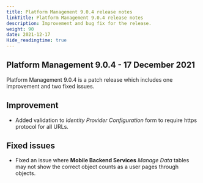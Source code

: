 ```yaml
---
title: Platform Management 9.0.4 release notes
linkTitle: Platform Management 9.0.4 release notes
description: Improvement and bug fix for the release.
weight: 90
date: 2021-12-17
Hide_readingtime: true
---
```


## Platform Management 9.0.4 - 17 December 2021

Platform Management 9.0.4 is a patch release which includes one improvement and two fixed issues.

## Improvement

* Added validation to _Identity Provider Configuration_ form to require https protocol for all URLs.

## Fixed issues

* Fixed an issue where **Mobile Backend Services** _Manage Data_ tables may not show the correct object counts as a user pages through objects.
